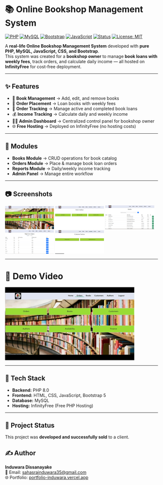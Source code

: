 # 📚 Online Bookshop Management System

<div align="left">

[![PHP](https://img.shields.io/badge/PHP-8.0-777BB4?logo=php&logoColor=white)](https://www.php.net/)
[![MySQL](https://img.shields.io/badge/MySQL-Database-4479A1?logo=mysql&logoColor=white)](https://www.mysql.com/)
[![Bootstrap](https://img.shields.io/badge/Bootstrap-5-7952B3?logo=bootstrap&logoColor=white)](https://getbootstrap.com/)
[![JavaScript](https://img.shields.io/badge/JavaScript-ES6-F7DF1E?logo=javascript&logoColor=black)](https://developer.mozilla.org/en-US/docs/Web/JavaScript)
[![Status](https://img.shields.io/badge/Status-Live-success)]()
[![License: MIT](https://img.shields.io/badge/License-MIT-green.svg)](LICENSE)

</div>

A **real-life Online Bookshop Management System** developed with **pure PHP, MySQL, JavaScript, CSS, and Bootstrap**.  
This system was created for a **bookshop owner** to manage **book loans with weekly fees**, track orders, and calculate daily income — all hosted on **InfinityFree** for cost-free deployment.  

---

## ✨ Features

- 📖 **Book Management** → Add, edit, and remove books  
- 🛒 **Order Placement** → Loan books with weekly fees  
- 📅 **Order Tracking** → Manage active and completed book loans  
- 💰 **Income Tracking** → Calculate daily and weekly income  
- 👨‍💻 **Admin Dashboard** → Centralized control panel for bookshop owner  
- 🌐 **Free Hosting** → Deployed on InfinityFree (no hosting costs)  

---

## 📂 Modules

- **Books Module** → CRUD operations for book catalog  
- **Orders Module** → Place & manage book loan orders  
- **Reports Module** → Daily/weekly income tracking  
- **Admin Panel** → Manage entire workflow  

---

## 📷 Screenshots

<p align="left">
  <img src="assets/screenshots/dashboard.png" width="32%">
  <img src="assets/screenshots/orders.png" width="32%">
  <img src="assets/screenshots/pending.png" width="32%">
  <img src="assets/screenshots/income.png" width="32%">
  <img src="assets/screenshots/customer.png" width="32%">
</p>

---


# 🎥 Demo Video

[![Watch the demo](assets/screenshots/demo.gif)](https://youtu.be/oMpWci2KXFQ)

---

## 🧱 Tech Stack

- **Backend:** PHP 8.0  
- **Frontend:** HTML, CSS, JavaScript, Bootstrap 5  
- **Database:** MySQL  
- **Hosting:** InfinityFree (Free PHP Hosting)  

---

## 📌 Project Status
This project was **developed and successfully sold** to a client.  


## ✍️ Author
**Induwara Dissanayake**  
📧 Email: sahasrainduwara35@gmail.com  
🌐 Portfolio: [portfolio-induwara.vercel.app](https://portfolio-induwara.vercel.app/)  
